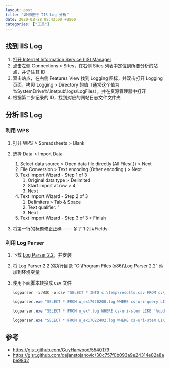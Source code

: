 ```yaml
---
layout: post
title: "如何进行 IIS Log 分析"
date: 2020-02-28 08:43:00 +0800
categories: ["工具"]
---
```


## 找到 IIS Log

1. [打开 Internet Information Service (IIS) Manager](https://docs.microsoft.com/en-us/previous-versions/windows/it-pro/windows-server-2012-r2-and-2012/jj635847(v%3Dws.11))
2. 点击左侧 Connections > Sites，在右侧 Sites 列表中定位到所要分析的站点，并记住其 ID
3. 双击站点，在右侧 Features View 找到 Logging 图标，并双击打开 Logging 页面，拷贝 Logging > Directory 的值（通常这个值为 %SystemDrive%\inetpub\logs\LogFiles），并在资源管理器中打开
4. 根据第二步记录的 ID，找到对应的网站日志文件文件夹

## 分析 IIS Log

### 利用 WPS

1. 打开 WPS > Spreadsheets > Blank
1. 选择 Data > Import Data

   1. Select data source > Open data file directly (All Files(_._)) > Next
   1. File Conversion > Text encoding (Other encoding:) > Next
   1. Text Import Wizard - Step 1 of 3
      1. Original data type > Delimited
      1. Start import at row > 4
      1. Next
   1. Text Import Wizard - Step 2 of 3
      1. Delimiters > Tab & Space
      1. Text qualifier: "
      1. Next
   1. Text Import Wizard - Step 3 of 3 > Finish

1. 将第一行的标题修正正确 —— 多了 1 列 #Fields:

### 利用 Log Parser

1. 下载 [Log Parser 2.2](https://www.microsoft.com/en-us/download/details.aspx?id=24659)，并安装
1. 将 Log Parser 2.2 的执行目录 “C:\Program Files (x86)\Log Parser 2.2” 添加到环境变量
1. 使用下面脚本转换成 csv 文件

   ```powershell
   logparser -i:W3C -o:csv "SELECT * INTO c:\temp\results.csv FROM c:\temp\myLogFile.log"

   logparser.exe "SELECT * FROM u_ex17020200.log WHERE cs-uri-query LIKE '%updvmsisdn.aspx%'" -o:CSV -q:ON -stats:OFF >> C:\Log1\output.csv

   logparser.exe "SELECT * FROM u_ex*.log WHERE cs-uri-stem LIKE '%updvmsisdn.aspx%' AND cs-uri-query LIKE '%countryId=31%'" -o:CSV -q:ON -stats:OFF >> C:\Users\Administrator\Desktop\temp\output.csv

   logparser.exe "SELECT * FROM u_ex17022402.log WHERE cs-uri-stem LIKE '%updvmsisdn.aspx%' AND cs-uri-query LIKE '%countryId=31%'" -o:CSV -q:ON -stats:OFF >> C:\Users\Administrator\Desktop\temp\TEMP.csv
   ```

## 参考

- <https://gist.github.com/GuyHarwood/5540179>
- <https://gist.github.com/dejanstojanovic/30c757f0b093a9e24314e82a8abe98d2>
